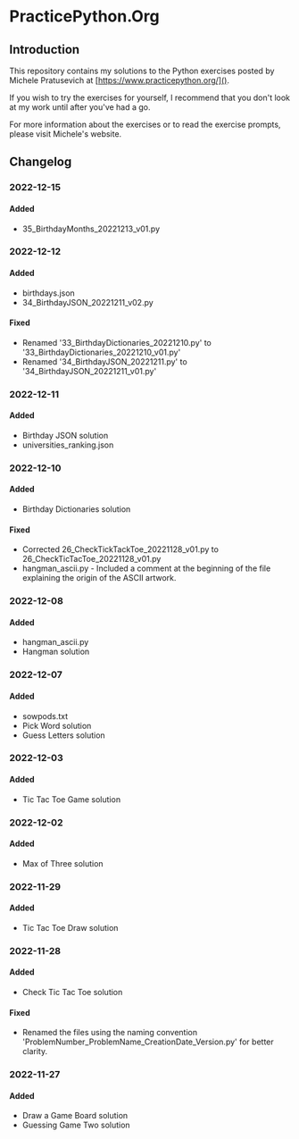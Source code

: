 # PracticePython.Org

## Introduction

This repository contains my solutions to the Python exercises posted by Michele Pratusevich at [https://www.practicepython.org/]().

If you wish to try the exercises for yourself, I recommend that you don't look at my work until after you've had a go.

For more information about the exercises or to read the exercise prompts, please visit Michele's website.

## Changelog

### 2022-12-15

#### Added

- 35_BirthdayMonths_20221213_v01.py

### 2022-12-12

#### Added

- birthdays.json
- 34_BirthdayJSON_20221211_v02.py

#### Fixed

- Renamed '33_BirthdayDictionaries_20221210.py' to '33_BirthdayDictionaries_20221210_v01.py'
- Renamed '34_BirthdayJSON_20221211.py' to '34_BirthdayJSON_20221211_v01.py'

### 2022-12-11

#### Added

- Birthday JSON solution
- universities_ranking.json

### 2022-12-10

#### Added

- Birthday Dictionaries solution

#### Fixed

- Corrected 26_CheckTickTackToe_20221128_v01.py to 
26_CheckTicTacToe_20221128_v01.py
- hangman_ascii.py - Included a comment at the beginning of the file explaining the origin of the ASCII artwork.

### 2022-12-08

#### Added

- hangman_ascii.py
- Hangman solution

### 2022-12-07

#### Added

- sowpods.txt
- Pick Word solution
- Guess Letters solution

### 2022-12-03

#### Added

- Tic Tac Toe Game solution

### 2022-12-02

#### Added 

- Max of Three solution

### 2022-11-29

#### Added

- Tic Tac Toe Draw solution

### 2022-11-28

#### Added

- Check Tic Tac Toe solution

#### Fixed

- Renamed the files using the naming convention 
'ProblemNumber_ProblemName_CreationDate_Version.py' for better clarity.

### 2022-11-27

#### Added

- Draw a Game Board solution
- Guessing Game Two solution
